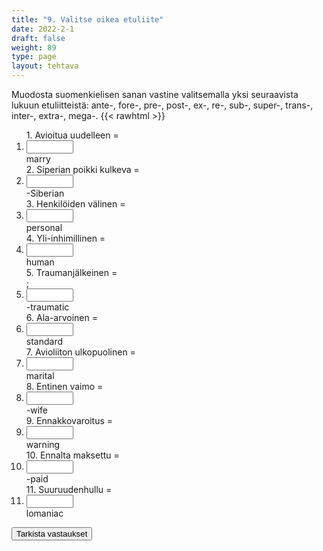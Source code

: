 ```yaml
---
title: "9. Valitse oikea etuliite"
date: 2022-2-1
draft: false
weight: 89
type: page
layout: tehtava
---
```


Muodosta suomenkielisen sanan vastine valitsemalla yksi seuraavista lukuun etuliitteistä: ante-, fore-, pre-, post-, ex-, re-, sub-, super-, trans-, inter-, extra-, mega-.
{{< rawhtml >}}
<div class="tehtava">
<form autocomplete="off">
  <ol>
  
<section>
1. Avioitua uudelleen = &nbsp;<br class="flex visible md:hidden lg:hidden"><li><input id="q1" type="text"/><span></span></li>marry
</section>
<section>
2. Siperian poikki kulkeva = &nbsp;<br class="flex visible md:hidden lg:hidden"><li><input id="q2" type="text"/><span></span></li>-Siberian
</section>
<section>
3. Henkilöiden välinen = &nbsp;<br class="flex visible md:hidden lg:hidden"><li><input id="q3" type="text"/><span></span></li>personal
</section>
<section>
4. Yli-inhimillinen = &nbsp;<br class="flex visible md:hidden lg:hidden"><li><input id="q4" type="text"/><span></span></li>human
</section>
<section>
5. Traumanjälkeinen  = <br class="flex visible md:hidden lg:hidden">;<li><input id="q5" type="text"/><span></span></li>-traumatic
</section>
<section>
6. Ala-arvoinen = &nbsp;<br class="flex visible md:hidden lg:hidden"><li><input id="q6" type="text"/><span></span></li>standard
</section>
<section>
7. Avioliiton ulkopuolinen = &nbsp;<br class="flex visible md:hidden lg:hidden"><li><input id="q7" type="text"/><span></span></li>marital
</section>
<section>
8. Entinen vaimo =  &nbsp;<br class="flex visible md:hidden lg:hidden"><li><input id="q8" type="text"/><span></span></li>-wife
</section>
<section>
9. Ennakkovaroitus = &nbsp;<br class="flex visible md:hidden lg:hidden"><li><input id="q9" type="text"/><span></span></li>warning
</section>
<section>
10. Ennalta maksettu = &nbsp;<br class="flex visible md:hidden lg:hidden"><li><input id="q10" type="text"/><span></span></li>-paid
</section> 
<section>
11. Suuruudenhullu = &nbsp;<br class="flex visible md:hidden lg:hidden"><li><input id="q11" type="text"/><span></span></li>lomaniac
</section> 

</ol>
  
 <link rel="stylesheet" type="text/css" href="/css/kirjoita1.css"/>

<div id="buttonWrapper">
   <input type="submit" id="submit" value="Tarkista vastaukset" />
   </div>
</form>

</div>


<script>
var answers = {
  "q1": ["re"],
  "q2": ["trans"],
  "q3": ["inter"],
  "q4": ["super"],
  "q5": ["post",],
  "q6": ["sub"],
  "q7": ["extra"],
  "q8": ["ex"],
  "q9": ["fore"],
  "q10": ["pre"],
  "q11": ["mega"],
  };

function markAnswers() {
  $("input[type='text']").each(function() {
    console.log($.inArray(this.value, answers[this.id]));
    if ($.inArray(this.value.toLowerCase().trim(), answers[this.id]) === -1) {
      $(this).parent()[0].setAttribute("class", "vaarin");
    } else {
      $(this).parent()[0].setAttribute("class", "oikein");
    }
  })
}

$("form").on("submit", function(e) {
  e.preventDefault();
  markAnswers();
});
</script>

<style>
.tehtava input[type="text"] {
    width: 75px;
    text-align: right;
}
</style>
</rawhtml>